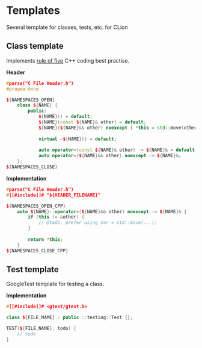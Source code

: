 # Templates

Several template for classes, tests, etc. for CLion

## Class template

Implements [rule of five](https://en.cppreference.com/w/cpp/language/rule_of_three) C++ coding best practise.

**Header**

```c++
#parse("C File Header.h")
#pragma once

${NAMESPACES_OPEN}
    class ${NAME} {
        public:
            ${NAME}() = default;
            ${NAME}(const ${NAME}& other) = default;
            ${NAME}(${NAME}&& other) noexcept { *this = std::move(other); };
            
            virtual ~${NAME}() = default;
            
            auto operator=(const ${NAME}& other) -> ${NAME}& = default;
            auto operator=(${NAME}&& other) noexcept -> ${NAME}&;
    };
${NAMESPACES_CLOSE}
```

**Implementation**

```c++
#parse("C File Header.h")
#[[#include]]# "${HEADER_FILENAME}"

${NAMESPACES_OPEN_CPP}
    auto ${NAME}::operator=(${NAME}&& other) noexcept -> ${NAME}& {
        if (this != &other) {
            // @todo, prefer using var = std::move(...);
        }
        
        return *this;
    }
${NAMESPACES_CLOSE_CPP}
```

## Test template

GoogleTest template for testing a class.

**Implementation**

```c++
#[[#include]]# <gtest/gtest.h>

class ${FILE_NAME} : public ::testing::Test {};

TEST(${FILE_NAME}, todo) {
    // todo
}
```
